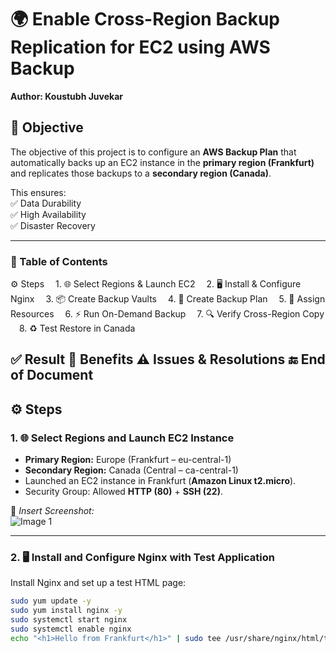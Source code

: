 # 🌍 Enable Cross-Region Backup Replication for EC2 using AWS Backup

**Author: Koustubh Juvekar**
## 🎯 Objective  
The objective of this project is to configure an **AWS Backup Plan** that automatically backs up an EC2 instance in the **primary region (Frankfurt)** and replicates those backups to a **secondary region (Canada)**.  

This ensures:  
✅ Data Durability  
✅ High Availability  
✅ Disaster Recovery  

---

### 📑 Table of Contents
⚙️ Steps
&emsp;1. 🌐 Select Regions & Launch EC2
&emsp;2. 🖥️ Install & Configure Nginx
&emsp;3. 📦 Create Backup Vaults
&emsp;4. 📝 Create Backup Plan
&emsp;5. 🔗 Assign Resources
&emsp;6. ⚡ Run On-Demand Backup
&emsp;7. 🔍 Verify Cross-Region Copy
&emsp;8. ♻️ Test Restore in Canada

✅ Result
🌟 Benefits
⚠️ Issues & Resolutions
🔚 End of Document
---

## ⚙️ Steps  

### 1. 🌐 Select Regions and Launch EC2 Instance
- **Primary Region:** Europe (Frankfurt – eu-central-1)  
- **Secondary Region:** Canada (Central – ca-central-1)  
- Launched an EC2 instance in Frankfurt (**Amazon Linux t2.micro**).  
- Security Group: Allowed **HTTP (80)** + **SSH (22)**.  

📸 *Insert Screenshot:*  
![Image 1](path/to/image1.png)  

---

### 2. 🖥️ Install and Configure Nginx with Test Application
Install Nginx and set up a test HTML page:  
```bash
sudo yum update -y
sudo yum install nginx -y
sudo systemctl start nginx
sudo systemctl enable nginx
echo "<h1>Hello from Frankfurt</h1>" | sudo tee /usr/share/nginx/html/test.html


